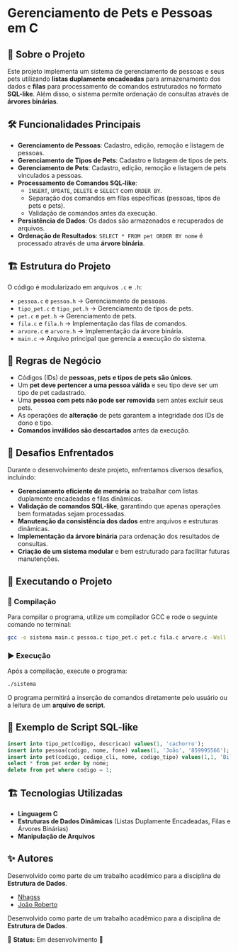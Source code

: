 # Gerenciamento de Pets e Pessoas em C

## 📌 Sobre o Projeto

Este projeto implementa um sistema de gerenciamento de pessoas e seus pets utilizando **listas duplamente encadeadas** para armazenamento dos dados e **filas** para processamento de comandos estruturados no formato **SQL-like**. Além disso, o sistema permite ordenação de consultas através de **árvores binárias**.

## 🛠️ Funcionalidades Principais

- **Gerenciamento de Pessoas**: Cadastro, edição, remoção e listagem de pessoas.
- **Gerenciamento de Tipos de Pets**: Cadastro e listagem de tipos de pets.
- **Gerenciamento de Pets**: Cadastro, edição, remoção e listagem de pets vinculados a pessoas.
- **Processamento de Comandos SQL-like**:
  - `INSERT`, `UPDATE`, `DELETE` e `SELECT` com `ORDER BY`.
  - Separação dos comandos em filas específicas (pessoas, tipos de pets e pets).
  - Validação de comandos antes da execução.
- **Persistência de Dados**: Os dados são armazenados e recuperados de arquivos.
- **Ordenação de Resultados**: `SELECT * FROM pet ORDER BY nome` é processado através de uma **árvore binária**.

## 🏗️ Estrutura do Projeto

O código é modularizado em arquivos `.c` e `.h`:

- `pessoa.c` e `pessoa.h` → Gerenciamento de pessoas.
- `tipo_pet.c` e `tipo_pet.h` → Gerenciamento de tipos de pets.
- `pet.c` e `pet.h` → Gerenciamento de pets.
- `fila.c` e `fila.h` → Implementação das filas de comandos.
- `arvore.c` e `arvore.h` → Implementação da árvore binária.
- `main.c` → Arquivo principal que gerencia a execução do sistema.

## 🔗 Regras de Negócio

- Códigos (IDs) de **pessoas, pets e tipos de pets são únicos**.
- Um **pet deve pertencer a uma pessoa válida** e seu tipo deve ser um tipo de pet cadastrado.
- Uma **pessoa com pets não pode ser removida** sem antes excluir seus pets.
- As operações de **alteração** de pets garantem a integridade dos IDs de dono e tipo.
- **Comandos inválidos são descartados** antes da execução.

## 🚧 Desafios Enfrentados

Durante o desenvolvimento deste projeto, enfrentamos diversos desafios, incluindo:
- **Gerenciamento eficiente de memória** ao trabalhar com listas duplamente encadeadas e filas dinâmicas.
- **Validação de comandos SQL-like**, garantindo que apenas operações bem formatadas sejam processadas.
- **Manutenção da consistência dos dados** entre arquivos e estruturas dinâmicas.
- **Implementação da árvore binária** para ordenação dos resultados de consultas.
- **Criação de um sistema modular** e bem estruturado para facilitar futuras manutenções.

## 🏁 Executando o Projeto

### 🔧 Compilação

Para compilar o programa, utilize um compilador GCC e rode o seguinte comando no terminal:

```sh
gcc -o sistema main.c pessoa.c tipo_pet.c pet.c fila.c arvore.c -Wall
```

### ▶️ Execução

Após a compilação, execute o programa:

```sh
./sistema
```

O programa permitirá a inserção de comandos diretamente pelo usuário ou a leitura de um **arquivo de script**.

## 📄 Exemplo de Script SQL-like

```sql
insert into tipo_pet(codigo, descricao) values(1, 'cachorro');
insert into pessoa(codigo, nome, fone) values(1, 'João', '859995566');
insert into pet(codigo, codigo_cli, nome, codigo_tipo) values(1,1, 'Bilu', 1);
select * from pet order by nome;
delete from pet where codigo = 1;
```

## 🏗️ Tecnologias Utilizadas

- **Linguagem C**
- **Estruturas de Dados Dinâmicas** (Listas Duplamente Encadeadas, Filas e Árvores Binárias)
- **Manipulação de Arquivos**

## ✨ Autores

Desenvolvido como parte de um trabalho acadêmico para a disciplina de **Estrutura de Dados**.

- [Nhagss](https://github.com/Nhagss)
- [João Roberto](https://github.com/joaorbrto)

Desenvolvido como parte de um trabalho acadêmico para a disciplina de **Estrutura de Dados**.

📌 **Status:** Em desenvolvimento 🚧

